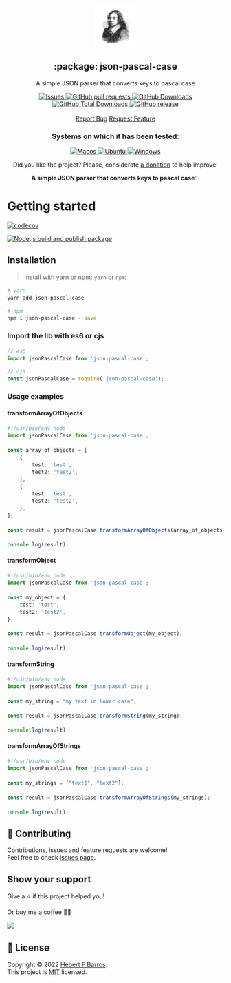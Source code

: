 <p align="center">
 <img width="100px" src="https://raw.githubusercontent.com/hebertcisco/json-pascal-case/main/.github/images/favicon512x512-json-pascal-case.png" align="center" alt=":package: json-pascal-case" />
 <h2 align="center">:package: json-pascal-case</h2>
 <p align="center">A simple JSON parser that converts keys to pascal case</p>
  <p align="center">
    <a href="https://github.com/hebertcisco/json-pascal-case/issues">
      <img alt="Issues" src="https://img.shields.io/github/issues/hebertcisco/json-pascal-case?style=flat&color=336791" />
    </a>
    <a href="https://github.com/hebertcisco/json-pascal-case/pulls">
      <img alt="GitHub pull requests" src="https://img.shields.io/github/issues-pr/hebertcisco/json-pascal-case?style=flat&color=336791" />
    </a>
     <a href="https://github.com/hebertcisco/json-pascal-case">
      <img alt="GitHub Downloads" src="https://img.shields.io/npm/dw/json-pascal-case?style=flat&color=336791" />
    </a>
    <a href="https://github.com/hebertcisco/json-pascal-case">
      <img alt="GitHub Total Downloads" src="https://img.shields.io/npm/dt/json-pascal-case?color=336791&label=Total%20downloads" />
    </a>
 <a href="https://github.com/hebertcisco/json-pascal-case">
      <img alt="GitHub release" src="https://img.shields.io/github/release/hebertcisco/json-pascal-case.svg?style=flat&color=336791" />
    </a>
    <br />
    <br />
  <a href="https://github.com/hebertcisco/json-pascal-case/issues/new/choose">Report Bug</a>
  <a href="https://github.com/hebertcisco/json-pascal-case/issues/new/choose">Request Feature</a>
  </p>
 <h3 align="center">Systems on which it has been tested:</h3>
 <p align="center">
   <a href="https://www.apple.com/br/macos/">
      <img alt="Macos" src="https://img.shields.io/badge/mac%20os-000000?style=for-the-badge&logo=apple&logoColor=white&style=flat" />
    </a>
    <a href="https://ubuntu.com/download">
      <img alt="Ubuntu" src="https://img.shields.io/badge/Ubuntu-E95420?style=for-the-badge&logo=ubuntu&logoColor=white&style=flat" />
    </a>
    <a href="https://www.microsoft.com/pt-br/windows/">
      <img alt="Windows" src="https://img.shields.io/badge/Windows-0078D6?style=for-the-badge&logo=windows&logoColor=white&style=flat" />
    </a>
  </p>
<p align="center">Did you like the project? Please, considerate <a href="https://www.buymeacoffee.com/hebertcisco">a donation</a> to help improve!</p>

<p align="center"><strong>A simple JSON parser that converts keys to pascal case</strong>✨</p>

# Getting started

[![codecov](https://codecov.io/gh/hebertcisco/json-pascal-case/branch/main/graph/badge.svg?token=FQZE8BEPDG)](https://codecov.io/gh/hebertcisco/json-pascal-case)

[![Node.js build and publish package](https://github.com/hebertcisco/json-pascal-case/actions/workflows/npm-publish.yml/badge.svg)](https://github.com/hebertcisco/json-pascal-case/actions/workflows/npm-publish.yml)

## Installation

> Install with yarn or npm: `yarn` or `npm`:

```bash
# yarn
yarn add json-pascal-case
```

```bash
# npm
npm i json-pascal-case --save
```

### Import the lib with es6 or cjs

```mjs
// es6
import jsonPascalCase from 'json-pascal-case';
```

```cjs
// cjs
const jsonPascalCase = require('json-pascal-case');
```

### Usage examples

#### transformArrayOfObjects

```ts
#!/usr/bin/env node
import jsonPascalCase from 'json-pascal-case';

const array_of_objects = [
    {
        test: 'test',
        test2: 'test2',
    },
    {
        test: 'test',
        test2: 'test2',
    },
];

const result = jsonPascalCase.transformArrayOfObjects(array_of_objects);

console.log(result);
```

#### transformObject

```ts
#!/usr/bin/env node
import jsonPascalCase from 'json-pascal-case';

const my_object = {
    test: 'test',
    test2: 'test2',
};

const result = jsonPascalCase.transformObject(my_object);

console.log(result);
```

#### transformString

```ts
#!/usr/bin/env node
import jsonPascalCase from 'json-pascal-case';

const my_string = "my text in lower case";

const result = jsonPascalCase.transformString(my_string);

console.log(result);
```

#### transformArrayOfStrings

```ts
#!/usr/bin/env node
import jsonPascalCase from 'json-pascal-case';

const my_strings = ["text1", "text2"];

const result = jsonPascalCase.transformArrayOfStrings(my_strings);

console.log(result);
```

## 🤝 Contributing

Contributions, issues and feature requests are welcome!<br />Feel free to check [issues page](issues).

## Show your support

Give a ⭐️ if this project helped you!

Or buy me a coffee 🙌🏾

<a href="https://www.buymeacoffee.com/hebertcisco">
    <img src="https://img.buymeacoffee.com/button-api/?text=Buy me a coffee&emoji=&slug=hebertcisco&button_colour=FFDD00&font_colour=000000&font_family=Inter&outline_colour=000000&coffee_colour=ffffff" />
</a>

## 📝 License

Copyright © 2022 [Hebert F Barros](https://github.com/hebertcisco).<br />
This project is [MIT](LICENSE) licensed.
